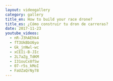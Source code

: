 ```yaml
---
layout: videogallery
category: gallery
title_en: How to build your race drone?
title_es: ¿Cómo construir tu dron de carreras?
date: 2017-11-23
youtube_videos:
  - nR-J3hAEhk4
  - fT3UkBbU6yo
  - Gk_jnNwl-wc
  - xCEIi-B-JIc
  - 2L7aZg_TdKM
  - I31ouCx8fSw
  - 07-r5s_kMoI
  - FaUZaQrNy78
---
```

